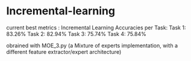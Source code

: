 # Incremental-learning

current best metrics :
Incremental Learning Accuracies per Task:
Task 1: 83.26%
Task 2: 82.94%
Task 3: 75.74%
Task 4: 75.84%

obrained with MOE_3.py (a Mixture of experts implementation, with a different feature extractor/expert architecture)


